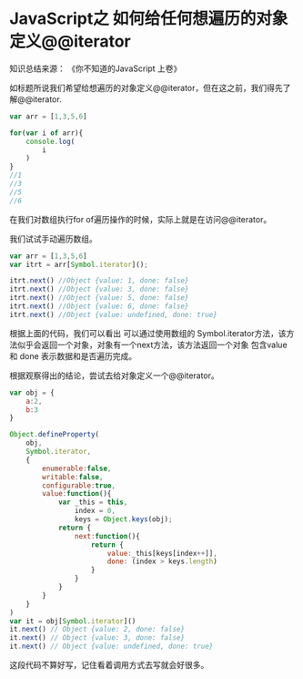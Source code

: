 # JavaScript之 如何给任何想遍历的对象定义@@iterator

知识总结来源： 《你不知道的JavaScript 上卷》

如标题所说我们希望给想遍历的对象定义@@iterator，但在这之前，我们得先了解@@iterator.

``` javascript
var arr = [1,3,5,6]

for(var i of arr){
    console.log(
        i
    )
}
//1
//3
//5
//6
```

在我们对数组执行for of遍历操作的时候，实际上就是在访问@@iterator。

我们试试手动遍历数组。

``` javascript
var arr = [1,3,5,6]
var itrt = arr[Symbol.iterator]();

itrt.next() //Object {value: 1, done: false}
itrt.next() //Object {value: 3, done: false}
itrt.next() //Object {value: 5, done: false}
itrt.next() //Object {value: 6, done: false}
itrt.next() //Object {value: undefined, done: true}

```

根据上面的代码，我们可以看出 可以通过使用数组的 Symbol.iterator方法，该方法似乎会返回一个对象，对象有一个next方法，该方法返回一个对象 包含value 和 done 表示数据和是否遍历完成。

根据观察得出的结论，尝试去给对象定义一个@@iterator。

``` javascript
var obj = {
    a:2,
    b:3
}

Object.defineProperty(
    obj,
    Symbol.iterator,
    {
        enumerable:false,
        writable:false,
        configurable:true,
        value:function(){
            var _this = this,
                index = 0,
                keys = Object.keys(obj);
            return {
                next:function(){
                    return {
                        value:_this[keys[index++]],
                        done: (index > keys.length)
                    }
                }
            }
        }
    }
)
var it = obj[Symbol.iterator]()
it.next() // Object {value: 2, done: false}
it.next() // Object {value: 3, done: false}
it.next() // Object {value: undefined, done: true}
```

这段代码不算好写，记住看着调用方式去写就会好很多。
